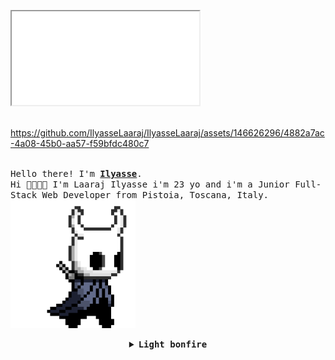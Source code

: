 
<p align="center">
  <div>
    
<iframe width="auto" height="auto"
src="[https://www.youtube.com/embed/tgbNymZ7vqY](https://www.youtube.com/watch?v=MrZxdPAXIjE&ab_channel=IlyasseLaaraj)">
</iframe>
  </div>
  <br>
  
https://github.com/IlyasseLaaraj/IlyasseLaaraj/assets/146626296/4882a7ac-4a08-45b0-aa57-f59bfdc480c7

<br>
  <samp>
    Hello there! I'm <b><a rel="nofollow noopener noreferrer" target="_blank" href="https://tanx.dev">Ilyasse</a></b>.
    <br>Hi 👋🏻👋🏻 I'm Laaraj Ilyasse i'm 23 yo and i'm a Junior Full-Stack Web Developer from Pistoia, Toscana, Italy.<br>




</samp>

  <img src="https://raw.githubusercontent.com/TanZng/TanZng/master/assets/hollor_knight3.gif" width="200"/>

</p>


<details align="center">

<summary> <b> <samp> Light bonfire </samp></b></summary>
<samp>
 <b><h2 style="color: #fc6203">B O N F I R E &nbsp; L I T !</h2> </b>

<img src="https://raw.githubusercontent.com/TanZng/TanZng/master/assets/bonefire.gif" width="200"/>

Current Project: <p> Selfdevelopping myself to become the best FULL-STACK WEB DEVELOPER i can possibly be. </p>
<p>currently doin a stage as an intern at Advancia Technology</p>

<p align="center">
 <a href="https://www.linkedin.com/in/ilyasse-laaraj-b838a32a4/"><img src="https://img.shields.io/badge/LinkedIn-%230077B5.svg?&style=flat-square&logo=linkedin&logoColor=white" alt="LinkedIn"></a>
</p> 

</samp>
</details>
